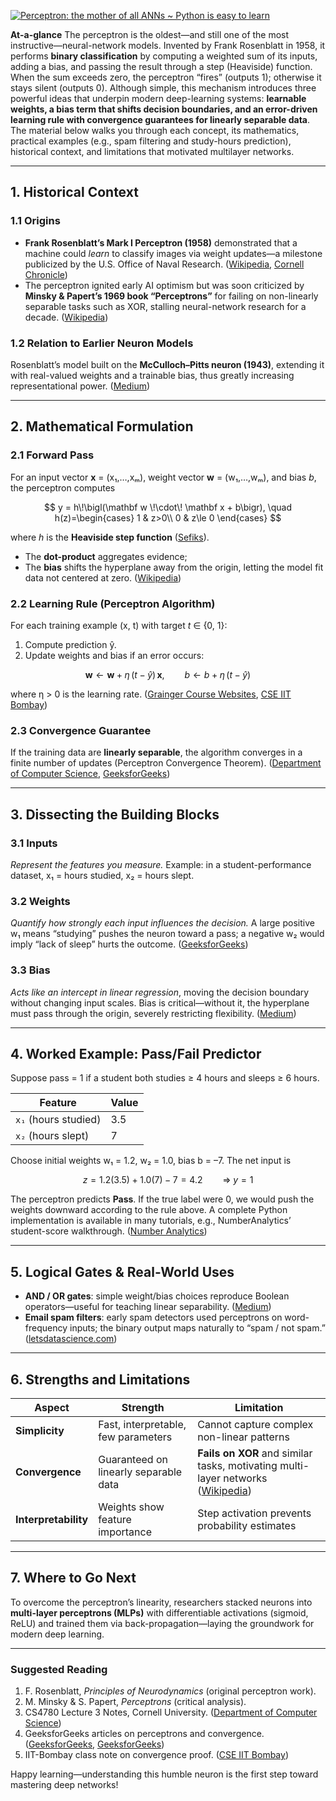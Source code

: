 [![Perceptron: the mother of all ANNs \~ Python is easy to learn](https://tse2.mm.bing.net/th/id/OIP.vn7VIPb_JpwEX7PAftjYswHaD6?pid=Api)](https://pythoniseasytolearn.blogspot.com/2020/09/perceptron-mother-of-all-anns.html)

**At-a-glance**
The perceptron is the oldest—and still one of the most instructive—neural-network models. Invented by Frank Rosenblatt in 1958, it performs **binary classification** by computing a weighted sum of its inputs, adding a bias, and passing the result through a step (Heaviside) function. When the sum exceeds zero, the perceptron “fires” (outputs 1); otherwise it stays silent (outputs 0). Although simple, this mechanism introduces three powerful ideas that underpin modern deep-learning systems: **learnable weights, a bias term that shifts decision boundaries, and an error-driven learning rule with convergence guarantees for linearly separable data**. The material below walks you through each concept, its mathematics, practical examples (e.g., spam filtering and study-hours prediction), historical context, and limitations that motivated multilayer networks.

---

## 1. Historical Context

### 1.1 Origins

* **Frank Rosenblatt’s Mark I Perceptron (1958)** demonstrated that a machine could *learn* to classify images via weight updates—a milestone publicized by the U.S. Office of Naval Research. ([Wikipedia][1], [Cornell Chronicle][2])
* The perceptron ignited early AI optimism but was soon criticized by **Minsky & Papert’s 1969 book “Perceptrons”** for failing on non-linearly separable tasks such as XOR, stalling neural-network research for a decade. ([Wikipedia][3])

### 1.2 Relation to Earlier Neuron Models

Rosenblatt’s model built on the **McCulloch–Pitts neuron (1943)**, extending it with real-valued weights and a trainable bias, thus greatly increasing representational power. ([Medium][4])

---

## 2. Mathematical Formulation

### 2.1 Forward Pass

For an input vector **x** = (x₁,…,xₘ), weight vector **w** = (w₁,…,wₘ), and bias *b*, the perceptron computes

$$
y = h\!\bigl(\mathbf w \!\cdot\! \mathbf x + b\bigr), \quad 
h(z)=\begin{cases}
1 & z>0\\
0 & z\le 0
\end{cases}
$$

where *h* is the **Heaviside step function** ([Sefiks][5]).

* The **dot-product** aggregates evidence;
* The **bias** shifts the hyperplane away from the origin, letting the model fit data not centered at zero. ([Wikipedia][6])

### 2.2 Learning Rule (Perceptron Algorithm)

For each training example (x, t) with target *t* ∈ {0, 1}:

1. Compute prediction ŷ.
2. Update weights and bias if an error occurs:

$$
\mathbf w \leftarrow \mathbf w + \eta\,(t-\hat y)\,\mathbf x,\qquad 
b \leftarrow b + \eta\,(t-\hat y)
$$

where η > 0 is the learning rate. ([Grainger Course Websites][7], [CSE IIT Bombay][8])

### 2.3 Convergence Guarantee

If the training data are **linearly separable**, the algorithm converges in a finite number of updates (Perceptron Convergence Theorem). ([Department of Computer Science][9], [GeeksforGeeks][10])

---

## 3. Dissecting the Building Blocks

### 3.1 Inputs

*Represent the features you measure.*
Example: in a student-performance dataset, x₁ = hours studied, x₂ = hours slept.

### 3.2 Weights

*Quantify how strongly each input influences the decision.*
A large positive w₁ means “studying” pushes the neuron toward a pass; a negative w₂ would imply “lack of sleep” hurts the outcome. ([GeeksforGeeks][11])

### 3.3 Bias

*Acts like an intercept in linear regression*, moving the decision boundary without changing input scales. Bias is critical—without it, the hyperplane must pass through the origin, severely restricting flexibility. ([Medium][12])

---

## 4. Worked Example: Pass/Fail Predictor

Suppose pass = 1 if a student both studies ≥ 4 hours and sleeps ≥ 6 hours.

| Feature              | Value |
| -------------------- | ----- |
| `x₁` (hours studied) | 3.5   |
| `x₂` (hours slept)   | 7     |

Choose initial weights w₁ = 1.2, w₂ = 1.0, bias b = –7. The net input is

$$
z = 1.2(3.5) + 1.0(7) - 7 = 4.2\qquad \Rightarrow\; y = 1
$$

The perceptron predicts **Pass**. If the true label were 0, we would push the weights downward according to the rule above. A complete Python implementation is available in many tutorials, e.g., NumberAnalytics’ student-score walkthrough. ([Number Analytics][13])

---

## 5. Logical Gates & Real-World Uses

* **AND / OR gates**: simple weight/bias choices reproduce Boolean operators—useful for teaching linear separability. ([Medium][14])
* **Email spam filters**: early spam detectors used perceptrons on word-frequency inputs; the binary output maps naturally to “spam / not spam.” ([letsdatascience.com][15])

---

## 6. Strengths and Limitations

| Aspect               | Strength                              | Limitation                                                                           |
| -------------------- | ------------------------------------- | ------------------------------------------------------------------------------------ |
| **Simplicity**       | Fast, interpretable, few parameters   | Cannot capture complex non-linear patterns                                           |
| **Convergence**      | Guaranteed on linearly separable data | **Fails on XOR** and similar tasks, motivating multi-layer networks ([Wikipedia][3]) |
| **Interpretability** | Weights show feature importance       | Step activation prevents probability estimates                                       |

---

## 7. Where to Go Next

To overcome the perceptron’s linearity, researchers stacked neurons into **multi-layer perceptrons (MLPs)** with differentiable activations (sigmoid, ReLU) and trained them via back-propagation—laying the groundwork for modern deep learning.

---

### Suggested Reading

1. F. Rosenblatt, *Principles of Neurodynamics* (original perceptron work).
2. M. Minsky & S. Papert, *Perceptrons* (critical analysis).
3. CS4780 Lecture 3 Notes, Cornell University. ([Department of Computer Science][9])
4. GeeksforGeeks articles on perceptrons and convergence. ([GeeksforGeeks][11], [GeeksforGeeks][10])
5. IIT-Bombay class note on convergence proof. ([CSE IIT Bombay][8])

Happy learning—understanding this humble neuron is the first step toward mastering deep networks!

[1]: https://en.wikipedia.org/wiki/Mark_I_Perceptron?utm_source=chatgpt.com "Mark I Perceptron - Wikipedia"
[2]: https://news.cornell.edu/stories/2019/09/professors-perceptron-paved-way-ai-60-years-too-soon?utm_source=chatgpt.com "Professor's perceptron paved the way for AI – 60 years too soon"
[3]: https://en.wikipedia.org/wiki/Perceptrons_%28book%29?utm_source=chatgpt.com "Perceptrons (book) - Wikipedia"
[4]: https://medium.com/%40manushaurya/mcculloch-pitts-neuron-vs-perceptron-model-8668ed82c36?utm_source=chatgpt.com "McCulloch-Pitts Neuron vs Perceptron model | by Manu Shaurya"
[5]: https://sefiks.com/2017/05/15/step-function-as-a-neural-network-activation-function/?utm_source=chatgpt.com "Step Function as a Neural Network Activation Function"
[6]: https://en.wikipedia.org/wiki/Perceptron?utm_source=chatgpt.com "Perceptron - Wikipedia"
[7]: https://courses.grainger.illinois.edu/cs440/fa2019/Lectures/lect26.html?utm_source=chatgpt.com "Perceptron Learning Rule - CS440 Lectures"
[8]: https://www.cse.iitb.ac.in/~shivaram/teaching/old/cs344%2B386-s2017/resources/classnote-1.pdf?utm_source=chatgpt.com "[PDF] The Perceptron Learning Algorithm and its Convergence"
[9]: https://www.cs.cornell.edu/courses/cs4780/2018fa/lectures/lecturenote03.html?utm_source=chatgpt.com "Lecture 3: The Perceptron"
[10]: https://www.geeksforgeeks.org/deep-learning/perceptron-convergence-theorem-in-neural-networks/?utm_source=chatgpt.com "Perceptron Convergence Theorem in Neural Networks"
[11]: https://www.geeksforgeeks.org/machine-learning/what-is-perceptron-the-simplest-artificial-neural-network/?utm_source=chatgpt.com "What is Perceptron | The Simplest Artificial neural network"
[12]: https://medium.com/codex/everything-about-the-perceptron-but-without-complicated-math-f72212c58c1a?utm_source=chatgpt.com "Everything about the perceptron but without complicated math"
[13]: https://www.numberanalytics.com/blog/ultimate-guide-to-perceptron-in-machine-learning?utm_source=chatgpt.com "Mastering Perceptron in Machine Learning - Number Analytics"
[14]: https://medium.com/%40stanleydukor/neural-representation-of-and-or-not-xor-and-xnor-logic-gates-perceptron-algorithm-b0275375fea1?utm_source=chatgpt.com "Neural Representation of AND, OR, NOT, XOR and XNOR Logic ..."
[15]: https://letsdatascience.com/perceptron-building-block-of-neural-networks/?utm_source=chatgpt.com "Perceptron: The Building Block of Neural Networks"
